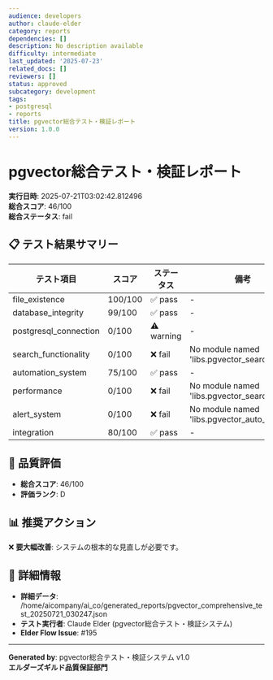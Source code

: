 ```yaml
---
audience: developers
author: claude-elder
category: reports
dependencies: []
description: No description available
difficulty: intermediate
last_updated: '2025-07-23'
related_docs: []
reviewers: []
status: approved
subcategory: development
tags:
- postgresql
- reports
title: pgvector総合テスト・検証レポート
version: 1.0.0
---
```


# pgvector総合テスト・検証レポート

**実行日時**: 2025-07-21T03:02:42.812496  
**総合スコア**: 46/100  
**総合ステータス**: fail

## 📋 テスト結果サマリー

| テスト項目 | スコア | ステータス | 備考 |
|------------|--------|------------|------|
| file_existence | 100/100 | ✅ pass | - |
| database_integrity | 99/100 | ✅ pass | - |
| postgresql_connection | 0/100 | ⚠️ warning | - |
| search_functionality | 0/100 | ❌ fail | No module named 'libs.pgvector_search' |
| automation_system | 75/100 | ✅ pass | - |
| performance | 0/100 | ❌ fail | No module named 'libs.pgvector_search' |
| alert_system | 0/100 | ❌ fail | No module named 'libs.pgvector_auto_system' |
| integration | 80/100 | ✅ pass | - |

## 🎯 品質評価

- **総合スコア**: 46/100
- **評価ランク**: D

## 📊 推奨アクション

❌ **要大幅改善**: システムの根本的な見直しが必要です。

## 📂 詳細情報

- **詳細データ**: /home/aicompany/ai_co/generated_reports/pgvector_comprehensive_test_20250721_030247.json
- **テスト実行者**: Claude Elder (pgvector総合テスト・検証システム)
- **Elder Flow Issue**: #195

---
**Generated by**: pgvector総合テスト・検証システム v1.0  
**エルダーズギルド品質保証部門**
